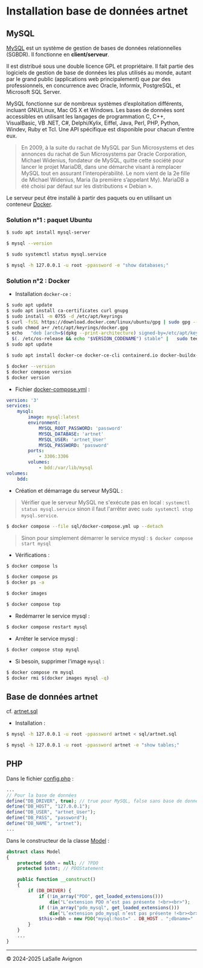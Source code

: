 # Installation base de données artnet

## MySQL

[MySQL](https://www.mysql.com/fr/) est un système de gestion de bases de données relationnelles (SGBDR). Il fonctionne en **client/serveur**.

Il est distribué sous une double licence GPL et propriétaire. Il fait partie des logiciels de gestion de base de données les plus utilisés au monde, autant par le grand public (applications web principalement) que par des professionnels, en concurrence avec Oracle, Informix, PostgreSQL, et Microsoft SQL Server.

MySQL fonctionne sur de nombreux systèmes d’exploitation différents, incluant GNU/Linux, Mac OS X et Windows. Les bases de données sont accessibles en utilisant les langages de programmation C, C++, VisualBasic, VB .NET, C#, Delphi/Kylix, Eiffel, Java, Perl, PHP, Python, Windev, Ruby et Tcl. Une API spécifique est disponible pour chacun d’entre eux.

> En 2009, à la suite du rachat de MySQL par Sun Microsystems et des annonces du rachat de Sun Microsystems par Oracle Corporation, Michael Widenius, fondateur de MySQL, quitte cette société pour lancer le projet MariaDB, dans une démarche visant à remplacer MySQL tout en assurant l’interopérabilité. Le nom vient de la 2e fille de Michael Widenius, Maria (la première s’appelant My). MariaDB a été choisi par défaut sur les distributions « Debian ».

Le serveur peut être installé à partir des paquets ou en utilisant un conteneur [Docker](https://dev.mysql.com/doc/mysql-installation-excerpt/8.0/en/docker-mysql-getting-started.html).

### Solution n°1 : paquet Ubuntu

```sh
$ sudo apt install mysql-server

$ mysql --version

$ sudo systemctl status mysql.service

$ mysql -h 127.0.0.1 -u root -ppassword -e "show databases;"
```

### Solution n°2 : Docker

- Installation `docker-ce` :

```sh
$ sudo apt update
$ sudo apt install ca-certificates curl gnupg
$ sudo install -m 0755 -d /etc/apt/keyrings
$ curl -fsSL https://download.docker.com/linux/ubuntu/gpg | sudo gpg --dearmor -o /etc/apt/keyrings/docker.gpg
$ sudo chmod a+r /etc/apt/keyrings/docker.gpg
$ echo   "deb [arch=$(dpkg --print-architecture) signed-by=/etc/apt/keyrings/docker.gpg] https://download.docker.com/linux/ubuntu \
  $(. /etc/os-release && echo "$VERSION_CODENAME") stable" |   sudo tee /etc/apt/sources.list.d/docker.list > /dev/null
$ sudo apt update

$ sudo apt install docker-ce docker-ce-cli containerd.io docker-buildx-plugin docker-compose-plugin

$ docker --version
$ docker compose version
$ docker version
```

- Fichier [docker-compose.yml](./docker-compose.yml) :

```yaml
version: '3'
services:
    mysql:
        image: mysql:latest
        environment:
            MYSQL_ROOT_PASSWORD: 'password'
            MYSQL_DATABASE: 'artnet'
            MYSQL_USER: 'artnet_User'
            MYSQL_PASSWORD: 'password'
        ports:
            - 3306:3306
        volumes:
            - bdd:/var/lib/mysql
volumes:
    bdd:
```

- Création et démarrage du serveur MySQL :

> Vérifier que le serveur MySQL ne s'exécute pas en local : `systemctl status mysql.service` sinon il faut l'arrêter avec `sudo systemctl stop mysql.service`.

```sh
$ docker compose --file sql/docker-compose.yml up --detach
```

> Sinon pour simplement démarrer le service mysql : `$ docker compose start mysql`

- Vérifications :

```sh
$ docker compose ls

$ docker compose ps
$ docker ps -a

$ docker images

$ docker compose top
```

- Redémarrer le service mysql :

```bash
$ docker compose restart mysql
```

- Arrêter le service mysql :

```bash
$ docker compose stop mysql
```

- Si besoin, supprimer l'image `mysql` :

```bash
$ docker compose rm mysql
$ docker rmi $(docker images mysql -q)
```

## Base de données artnet

cf. [artnet.sql](./artnet.sql)

- Installation :

```sh
$ mysql -h 127.0.0.1 -u root -ppassword artnet < sql/artnet.sql

$ mysql -h 127.0.0.1 -u root -ppassword artnet -e "show tables;"
```

## PHP

Dans le fichier [config.php](../artnetAdministration/config.php) :

```php
...
// Pour la base de données
define("DB_DRIVER", true); // true pour MySQL, false sans base de données
define("DB_HOST", "127.0.0.1");
define("DB_USER", "artnet_User");
define("DB_PASS", "password");
define("DB_NAME", "artnet");
...
```

Dans le constructeur de la classe [Model](../artnetAdministration/www/classes/model.php) :

```php
abstract class Model
{
    protected $dbh = null; // ?PDO
    protected $stmt; // PDOStatement

    public function __construct()
    {
        if (DB_DRIVER) {
            if (!in_array("PDO", get_loaded_extensions()))
                die("L’extension PDO n’est pas présente !<br><br>");
            if (!in_array("pdo_mysql", get_loaded_extensions()))
                die("L’extension pdo_mysql n’est pas présente !<br><br>");
            $this->dbh = new PDO("mysql:host=" . DB_HOST . ";dbname=" . DB_NAME, DB_USER, DB_PASS) or die("Echec de la création de l’instance PDO !");
        }
    }
    ...
}
```

---
&copy; 2024-2025 LaSalle Avignon
